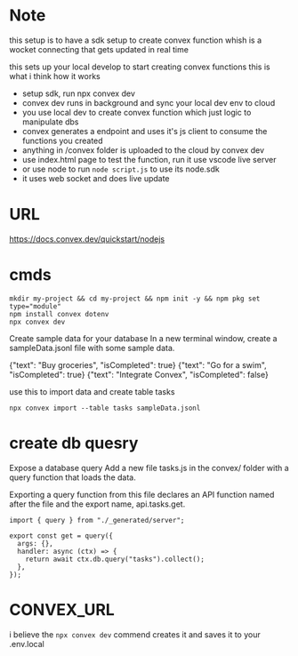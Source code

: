 # Note
this setup is to have a sdk setup to create convex function
whish is a wocket connecting that gets updated in real time

this sets up your local develop to start creating convex functions
this is what i think how it works
- setup sdk, run npx convex dev
- convex dev runs in background and sync your local dev env to cloud
- you use local dev to create convex function which just logic to manipulate dbs
- convex generates a endpoint and uses it's js client to consume the functions you created
- anything in /convex folder is uploaded to the cloud by convex dev
- use index.html page to test the function, run it use vscode live server
- or use node to run `node script.js` to use its node.sdk
- it uses web socket and does live update

# URL
https://docs.convex.dev/quickstart/nodejs

# cmds
```
mkdir my-project && cd my-project && npm init -y && npm pkg set type="module"
npm install convex dotenv
npx convex dev
```

Create sample data for your database
In a new terminal window, create a sampleData.jsonl file with some sample data.

{"text": "Buy groceries", "isCompleted": true}
{"text": "Go for a swim", "isCompleted": true}
{"text": "Integrate Convex", "isCompleted": false}

use this to import data and create table tasks
```
npx convex import --table tasks sampleData.jsonl
```

# create db quesry
Expose a database query
Add a new file tasks.js in the convex/ folder with a query function that loads the data.

Exporting a query function from this file declares an API function named after the file and the export name, api.tasks.get.
```
import { query } from "./_generated/server";

export const get = query({
  args: {},
  handler: async (ctx) => {
    return await ctx.db.query("tasks").collect();
  },
});
```

# CONVEX_URL
i believe the `npx convex dev` commend creates it and saves it to your .env.local